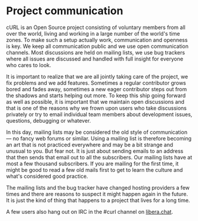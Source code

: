 # Project communication

cURL is an Open Source project consisting of voluntary members from all over
the world, living and working in a large number of the world's time zones. To
make such a setup actually work, communication and openness is key. We keep
all communication public and we use open communication channels. Most
discussions are held on mailing lists, we use bug trackers where all issues
are discussed and handled with full insight for everyone who cares to look.

It is important to realize that we are all jointly taking care of the project,
we fix problems and we add features. Sometimes a regular contributor grows
bored and fades away, sometimes a new eager contributor steps out from the
shadows and starts helping out more. To keep this ship going forward as well
as possible, it is important that we maintain open discussions and that is one
of the reasons why we frown upon users who take discussions privately or try
to email individual team members about development issues, questions,
debugging or whatever.

In this day, mailing lists may be considered the old style of communication —
no fancy web forums or similar. Using a mailing list is therefore becoming an
art that is not practiced everywhere and may be a bit strange and unusual to
you. But fear not. It is just about sending emails to an address that then
sends that email out to all the subscribers. Our mailing lists have at most a
few thousand subscribers. If you are mailing for the first time, it might be
good to read a few old mails first to get to learn the culture and what's
considered good practice.

The mailing lists and the bug tracker have changed hosting providers a few
times and there are reasons to suspect it might happen again in the future. It
is just the kind of thing that happens to a project that lives for a long time.

A few users also hang out on IRC in the #curl channel on [libera.chat](https://libera.chat/).
